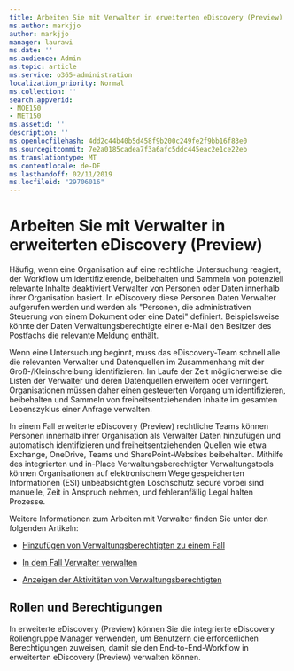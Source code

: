 ```yaml
---
title: Arbeiten Sie mit Verwalter in erweiterten eDiscovery (Preview)
ms.author: markjjo
author: markjjo
manager: laurawi
ms.date: ''
ms.audience: Admin
ms.topic: article
ms.service: o365-administration
localization_priority: Normal
ms.collection: ''
search.appverid:
- MOE150
- MET150
ms.assetid: ''
description: ''
ms.openlocfilehash: 4dd2c44b40b5d458f9b200c249fe2f9bb16f83e0
ms.sourcegitcommit: 7e2a0185cadea7f3a6afc5ddc445eac2e1ce22eb
ms.translationtype: MT
ms.contentlocale: de-DE
ms.lasthandoff: 02/11/2019
ms.locfileid: "29706016"
---
```

# <a name="work-with-custodians-in-advanced-ediscovery-preview"></a>Arbeiten Sie mit Verwalter in erweiterten eDiscovery (Preview)

Häufig, wenn eine Organisation auf eine rechtliche Untersuchung reagiert, der Workflow um identifizierende, beibehalten und Sammeln von potenziell relevante Inhalte deaktiviert Verwalter von Personen oder Daten innerhalb ihrer Organisation basiert. In eDiscovery diese Personen Daten Verwalter aufgerufen werden und werden als "Personen, die administrativen Steuerung von einem Dokument oder eine Datei" definiert. Beispielsweise könnte der Daten Verwaltungsberechtigte einer e-Mail den Besitzer des Postfachs die relevante Meldung enthält.  

Wenn eine Untersuchung beginnt, muss das eDiscovery-Team schnell alle die relevanten Verwalter und Datenquellen im Zusammenhang mit der Groß-/Kleinschreibung identifizieren. Im Laufe der Zeit möglicherweise die Listen der Verwalter und deren Datenquellen erweitern oder verringert. Organisationen müssen daher einen gesteuerten Vorgang um identifizieren, beibehalten und Sammeln von freiheitsentziehenden Inhalte im gesamten Lebenszyklus einer Anfrage verwalten.

In einem Fall erweiterte eDiscovery (Preview) rechtliche Teams können Personen innerhalb ihrer Organisation als Verwalter Daten hinzufügen und automatisch identifizieren und freiheitsentziehenden Quellen wie etwa Exchange, OneDrive, Teams und SharePoint-Websites beibehalten. Mithilfe des integrierten und in-Place Verwaltungsberechtigter Verwaltungstools können Organisationen auf elektronischem Wege gespeicherten Informationen (ESI) unbeabsichtigten Löschschutz secure vorbei sind manuelle, Zeit in Anspruch nehmen, und fehleranfällig Legal halten Prozesse. 

Weitere Informationen zum Arbeiten mit Verwalter finden Sie unter den folgenden Artikeln: 

- [Hinzufügen von Verwaltungsberechtigten zu einem Fall](add-custodians-to-case.md)

- [In dem Fall Verwalter verwalten](manage-new-custodians.md)

- [Anzeigen der Aktivitäten von Verwaltungsberechtigten](view-custodian-activity.md)

## <a name="roles-and-permissions"></a>Rollen und Berechtigungen

In erweiterte eDiscovery (Preview) können Sie die integrierte eDiscovery Rollengruppe Manager verwenden, um Benutzern die erforderlichen Berechtigungen zuweisen, damit sie den End-to-End-Workflow in erweiterten eDiscovery (Preview) verwalten können.
